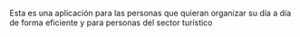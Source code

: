 Esta es una aplicación para las personas que quieran organizar su día a día de forma eficiente y para personas del sector turístico

